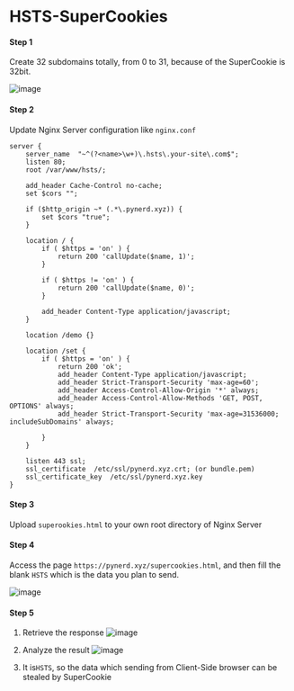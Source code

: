 # HSTS-SuperCookies



#### Step 1
Create 32 subdomains totally, from 0 to 31, because of the SuperCookie is 32bit.

![image](https://user-images.githubusercontent.com/41412951/125381027-ca7a3080-e3c5-11eb-9775-ecb53ec6c34d.png)


#### Step 2
Update Nginx Server configuration like ``nginx.conf``
```
server {
    server_name  "~^(?<name>\w+)\.hsts\.your-site\.com$";
    listen 80;
    root /var/www/hsts/;

    add_header Cache-Control no-cache;
    set $cors "";

    if ($http_origin ~* (.*\.pynerd.xyz)) {
        set $cors "true";
    }

    location / {
        if ( $https = 'on' ) {
            return 200 'callUpdate($name, 1)';
        }

        if ( $https != 'on' ) {
            return 200 'callUpdate($name, 0)';
        }

        add_header Content-Type application/javascript;
    }

    location /demo {}

    location /set {
        if ( $https = 'on' ) {
            return 200 'ok';
            add_header Content-Type application/javascript;
            add_header Strict-Transport-Security 'max-age=60';
            add_header Access-Control-Allow-Origin '*' always;
            add_header Access-Control-Allow-Methods 'GET, POST, OPTIONS' always;
            add_header Strict-Transport-Security 'max-age=31536000; includeSubDomains' always;

        }
    }

    listen 443 ssl;
    ssl_certificate  /etc/ssl/pynerd.xyz.crt; (or bundle.pem)
    ssl_certificate_key  /etc/ssl/pynerd.xyz.key
}
```

#### Step 3
Upload ``superookies.html`` to your own root directory of Nginx Server 

#### Step 4
Access the page ``https://pynerd.xyz/supercookies.html``, and then fill the blank ``HSTS`` which is the data you plan to send.

![image](https://github.com/pyn3rd/HSTS-SuperCookies/blob/main/supercookie-demo.gif)

#### Step 5

1) Retrieve the response
![image](https://user-images.githubusercontent.com/41412951/125384856-1cbe5000-e3cc-11eb-92b5-61fe5832244b.png)

2) Analyze the result
![image](https://user-images.githubusercontent.com/41412951/125388718-978a6980-e3d2-11eb-813e-10805d75121c.png)


3) It is``HSTS``, so the data which sending from Client-Side browser can be stealed by SuperCookie

